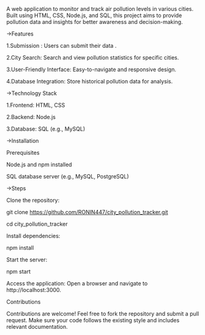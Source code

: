 A web application to monitor and track air pollution levels in various cities. Built using HTML, CSS, Node.js, and SQL, this project aims to provide pollution data and insights for better awareness and decision-making.

->Features

1.Submission : Users can submit their data .

2.City Search: Search and view pollution statistics for specific cities.

3.User-Friendly Interface: Easy-to-navigate and responsive design.

4.Database Integration: Store historical pollution data for analysis.

->Technology Stack

1.Frontend: HTML, CSS

2.Backend: Node.js

3.Database: SQL (e.g., MySQL)

->Installation

Prerequisites

Node.js and npm installed

SQL database server (e.g., MySQL, PostgreSQL)

->Steps

Clone the repository:

git clone https://github.com/RONIN447/city_pollution_tracker.git

cd city_pollution_tracker

Install dependencies:

npm install

Start the server:

npm start

Access the application:
Open a browser and navigate to http://localhost:3000.

Contributions

Contributions are welcome! Feel free to fork the repository and submit a pull request. Make sure your code follows the existing style and includes relevant documentation.

